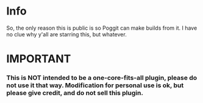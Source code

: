# Info
So, the only reason this is public is so Poggit can make builds from it. I have no clue why y'all are starring this, but whatever.

# IMPORTANT
### This is NOT intended to be a one-core-fits-all plugin, please do not use it that way. Modification for personal use is ok, but please give credit, and do not sell this plugin.
